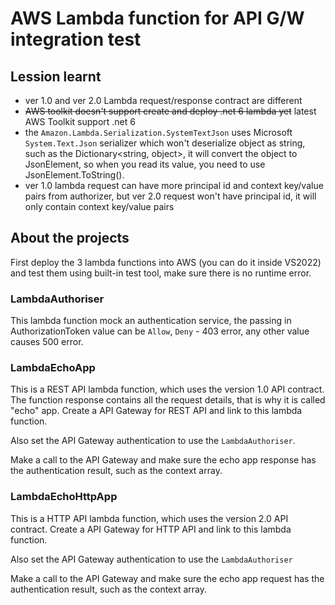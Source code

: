 # AWS Lambda function for API G/W integration test

## Lession learnt

* ver 1.0 and ver 2.0 Lambda request/response contract are different
* ~~AWS toolkit doesn't support create and deploy .net 6 lambda yet~~ latest AWS Toolkit support .net 6
* the `Amazon.Lambda.Serialization.SystemTextJson` uses Microsoft `System.Text.Json` serializer which won't deserialize object as string, such as the Dictionary<string, object>, it will convert the object to JsonElement, so when you read its value, you need to use JsonElement.ToString().
* ver 1.0 lambda request can have more principal id and context key/value pairs from authorizer, but ver 2.0 request won't have principal id, it will only contain context key/value pairs

## About the projects

First deploy the 3 lambda functions into AWS (you can do it inside VS2022) and test them using built-in test tool, make sure there is no runtime error.

### LambdaAuthoriser

This lambda function mock an authentication service, the passing in AuthorizationToken value can be `Allow`, `Deny` - 403 error, any other value causes 500 error.

### LambdaEchoApp

This is a REST API lambda function, which uses the version 1.0 API contract. The function response contains all the request details, that is why it is called "echo" app. Create a API Gateway for REST API and link to this lambda function.

Also set the API Gateway authentication to use the `LambdaAuthoriser`.

Make a call to the API Gateway and make sure the echo app response has the authentication result, such as the context array.

### LambdaEchoHttpApp

This is a HTTP API lambda function, which uses the version 2.0 API contract. Create a API Gateway for HTTP API and link to this lambda function.

Also set the API Gateway authentication to use the `LambdaAuthoriser`

Make a call to the API Gateway and make sure the echo app request has the authentication result, such as the context array.
